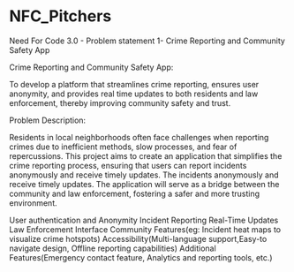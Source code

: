 # NFC_Pitchers
Need For Code 3.0 - Problem statement 1- Crime Reporting and Community Safety App

Crime Reporting and Community Safety App:

To develop a platform that streamlines crime  reporting, ensures user anonymity, and provides real time updates to both residents and law enforcement,  thereby improving community safety and trust.
 
Problem Description: 

Residents in local neighborhoods often face challenges when reporting crimes due to inefficient methods, slow processes, and fear of repercussions. This project aims to create an application that simplifies the crime reporting process, ensuring that users can report
incidents anonymously and receive timely updates. The incidents anonymously and receive timely updates. The application will serve as a bridge between the community and law enforcement, fostering a safer and more trusting environment.

User authentication and Anonymity
Incident Reporting
Real-Time Updates
Law Enforcement Interface
Community Features(eg: Incident heat maps to visualize crime hotspots)
Accessibility(Multi-language support,Easy-to navigate design, Offline reporting capabilities)
Additional Features(Emergency contact feature, Analytics and reporting tools, etc.)
